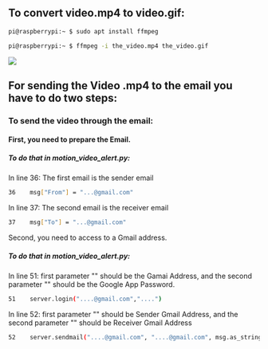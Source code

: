 ## To convert video.mp4 to video.gif:
```sh
pi@raspberrypi:~ $ sudo apt install ffmpeg
```
```sh
pi@raspberrypi:~ $ ffmpeg -i the_video.mp4 the_video.gif
```
![](Camera/video.gif)

## For sending the Video .mp4 to the email you have to do two steps:

### To send the video through the email: 
#### First, you need to prepare the Email.
##### To do that in motion_video_alert.py: 
In line 36: 
The first email is the sender email 
```sh
36    msg["From"] = "...@gmail.com"
``` 
In line 37: 
The second email is the receiver email
```sh
37    msg["To"] = "...@gmail.com"
``` 

Second, you need to access to a Gmail address. 

##### To do that in motion_video_alert.py: 
In line 51: first parameter "" should be the Gamai Address, and the second parameter "" should be the Google App Password.
```sh
51    server.login("....@gmail.com","....")
``` 
In line 52: first parameter "" should be Sender Gmail Address, and the second parameter "" should be Receiver Gmail Address
```sh
52    server.sendmail("....@gmail.com", "....@gmail.com", msg.as_string())
``` 
